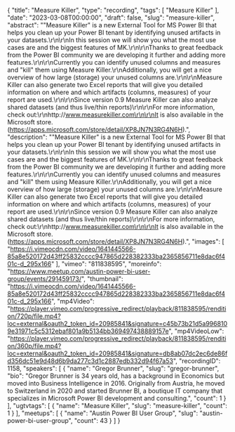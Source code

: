 {
  "title": "Measure Killer",
  "type": "recording",
  "tags": [
    "Measure Killer"
  ],
  "date": "2023-03-08T00:00:00",
  "draft": false,
  "slug": "measure-killer",
  "abstract": "\"Measure Killer\" is a new External Tool for MS Power BI that helps you clean up your Power BI tenant by identifying unused artifacts in your datasets.\r\n\r\nIn this session we will show you what the most use cases are and the biggest features of MK.\r\n\r\nThanks to great feedback from the Power BI community we are developing it further and adding more features.\r\n\r\nCurrently you can identify unused columns and measures and \"kill\" them using Measure Killer.\r\nAdditionally, you will get a nice overview of how large (storage) your unused columns are.\r\n\r\nMeasure Killer can also generate two Excel reports that will give you detailed information on where and which artifacts (columns, measures) of your report are used.\r\n\r\nSince version 0.9 Measure Killer can also analyze shared datasets (and thus live/thin reports)\r\n\r\nFor more information, check out:\r\nhttp://www.measurekiller.com\r\n\r\nIt is also available in the Microsoft store. (https://apps.microsoft.com/store/detail/XP8JN7N3RG4N6H).",
  "description": "\"Measure Killer\" is a new External Tool for MS Power BI that helps you clean up your Power BI tenant by identifying unused artifacts in your datasets.\r\n\r\nIn this session we will show you what the most use cases are and the biggest features of MK.\r\n\r\nThanks to great feedback from the Power BI community we are developing it further and adding more features.\r\n\r\nCurrently you can identify unused columns and measures and \"kill\" them using Measure Killer.\r\nAdditionally, you will get a nice overview of how large (storage) your unused columns are.\r\n\r\nMeasure Killer can also generate two Excel reports that will give you detailed information on where and which artifacts (columns, measures) of your report are used.\r\n\r\nSince version 0.9 Measure Killer can also analyze shared datasets (and thus live/thin reports)\r\n\r\nFor more information, check out:\r\nhttp://www.measurekiller.com\r\n\r\nIt is also available in the Microsoft store. (https://apps.microsoft.com/store/detail/XP8JN7N3RG4N6H).",
  "images": [
    "https://i.vimeocdn.com/video/1641445566-85a8e520172d43ff25832cccc947865d228382333ba2365856711e8dac6f401c-d_295x166"
  ],
  "vimeo": "811838595",
  "moreinfo": "https://www.meetup.com/austin-power-bi-user-group/events/291459173/",
  "thumbnail": "https://i.vimeocdn.com/video/1641445566-85a8e520172d43ff25832cccc947865d228382333ba2365856711e8dac6f401c-d_295x166",
  "mp4Video": "https://player.vimeo.com/progressive_redirect/playback/811838595/rendition/720p/file.mp4?loc=external&oauth2_token_id=20985841&signature=c45b73b21d5a9968109e31971c5c5312ebaf801a9b5134bb369497438889157e",
  "mp4VideoLow": "https://player.vimeo.com/progressive_redirect/playback/811838595/rendition/360p/file.mp4?loc=external&oauth2_token_id=20985841&signature=db8ab07dc2ec6de86fd356dc51e9d48d6b9da277c3d1c2887edb332d94f67a53",
  "recordingID": 1158,
  "speakers": [
    {
      "name": "Gregor Brunner",
      "slug": "gregor-brunner",
      "bio": "Gregor Brunner is 34 years old, has a background in Economics but moved into Business Intelligence in 2016. Originally from Austria, he moved to Switzerland in 2020 and started Brunner BI, a boutique IT company that specializes in Microsoft Power BI development and consulting.",
      "count": 1
    }
  ],
  "ugtvtags": [
    {
      "name": "Measure Killer",
      "slug": "measure-killer",
      "count": 1
    }
  ],
  "meetups": [
    {
      "name": "Austin Power BI User Group",
      "slug": "austin-power-bi-user-group",
      "count": 43
    }
  ]
}
